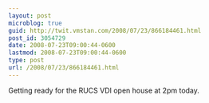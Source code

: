 ```yaml
---
layout: post
microblog: true
guid: http://twit.vmstan.com/2008/07/23/866184461.html
post_id: 3054729
date: 2008-07-23T09:00:44-0600
lastmod: 2008-07-23T09:00:44-0600
type: post
url: /2008/07/23/866184461.html
---
```

Getting ready for the RUCS VDI open house at 2pm today.
